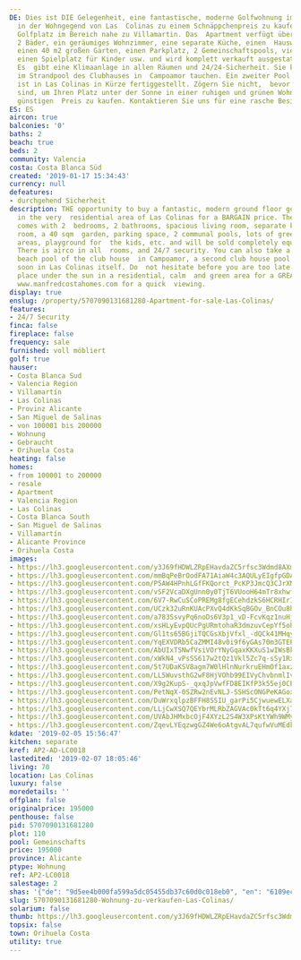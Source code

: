 ```yaml
---
DE: Dies ist DIE Gelegenheit, eine fantastische, moderne Golfwohnung im Erdgeschoss
  in der Wohngegend von Las  Colinas zu einem Schnäppchenpreis zu kaufen. Der 5-Sterne
  Golfplatz im Bereich nahe zu Villamartin. Das  Apartment verfügt über 2 Schlafzimmer,
  2 Bäder, ein geräumiges Wohnzimmer, eine separate Küche, einen  Hauswirtschaftsraum,
  einen 40 m2 großen Garten, einen Parkplatz, 2 Gemeinschaftspools, viele grüne  Gemeinschaftsbereiche,
  einen Spielplatz für Kinder usw. und wird komplett verkauft ausgestattet und möbliert.
  Es  gibt eine Klimaanlage in allen Räumen und 24/24-Sicherheit. Sie können auch
  im Strandpool des Clubhauses in  Campoamor tauchen. Ein zweiter Pool des Clubhauses
  ist in Las Colinas in Kürze fertiggestellt. Zögern Sie nicht,  bevor Sie zu spät
  sind, um Ihren Platz unter der Sonne in einer ruhigen und grünen Wohngegend zu einem
  günstigen  Preis zu kaufen. Kontaktieren Sie uns für eine rasche Besichtigung.
ES: ES
aircon: true
balconies: '0'
baths: 2
beach: true
beds: 2
community: Valencia
costa: Costa Blanca Süd
created: '2019-01-17 15:34:43'
currency: null
defeatures:
- durchgehend Sicherheit
description: THE opportunity to buy a fantastic, modern ground floor golf apartment
  in the very  residential area of Las Colinas for a BARGAIN price. The apartment
  comes with 2  bedrooms, 2 bathrooms, spacious living room, separate kitchen, utility
  room, a 40 sqm  garden, parking space, 2 communal pools, lots of green communal
  areas, playground for  the kids, etc. and will be sold completely equipped and furnished.
  There is airco in all  rooms, and 24/7 security. You can also take a dive in the
  beach pool of the club house  in Campoamor, a second club house pool is to be finished
  soon in Las Colinas itself. Do  not hesitate before you are too late to buy your
  place under the sun in a residential, calm  and green area for a GREAT price. Contact
  www.manfredcostahomes.com for a quick  viewing.
display: true
enslug: /property/5707090131681280-Apartment-for-sale-Las-Colinas/
features:
- 24/7 Security
finca: false
fireplace: false
frequency: sale
furnished: voll möbliert
golf: true
hauser:
- Costa Blanca Sud
- Valencia Region
- Villamartín
- Las Colinas
- Provinz Alicante
- San Miguel de Salinas
- von 100001 bis 200000
- Wohnung
- Gebraucht
- Orihuela Costa
heating: false
homes:
- from 100001 to 200000
- resale
- Apartment
- Valencia Region
- Las Colinas
- Costa Blanca South
- San Miguel de Salinas
- Villamartín
- Alicante Province
- Orihuela Costa
images:
- https://lh3.googleusercontent.com/y3J69fHDWLZRpEHavdaZC5rfsc3Wdmd8AXmvzRm7i2xuAhR2wixU_LvYsRzcwvRfpAT4BV3gCyVJw7EV7BQuxg=w640-rj-e30-l100
- https://lh3.googleusercontent.com/mmBqPeBrOodFA71AiaW4c3AQULyEIgfpGDAWCdW6AF0IVT3LTpO-L10hLd3IktlyUFh2D13fw6aAFMB4bBo=w640-rj-e30-l100
- https://lh3.googleusercontent.com/P5AW4HPnhLGfFKQorct_PcKP3JmcQ3CJrXMT2iILjcG0WK0uf6edf3A9P5mKbRzTXm9cuK1rkLriFVrj6_T65g=w640-rj-e30-l100
- https://lh3.googleusercontent.com/vSF2VcaDXgUnn0y0TjT6VUooH64mTr8xhwfNUhtn9Qf0ToEVaUHZPa0JmbNqlyQYcGLvTzktrxU5B1YGupaONQ=w640-rj-e30-l100
- https://lh3.googleusercontent.com/6V7-RwCuSCoPREMg8fgECehdzkS6HCRHIrIdHboFJ7kBHX_JUvxZPWfuPsqOh32YsHLPRAWnPs8A6dXp9get=w640-rj-e30-l100
- https://lh3.googleusercontent.com/UCzk32uRnKUAcPXvQ4dKkSqBGOv_BnCOu8hnu7QO5IS02xD9QNDiPJwrEna7nz9l6IjkwTt6cGWQOUC2gzLo=w640-rj-e30-l100
- https://lh3.googleusercontent.com/a783SsvyPq6noDs6V3p1_vD-FcvKqz1nuHjJW4XCkuPvn_QmmR4W0WubytR74aC20U4aVMx0aFfz--xkc3j4qA=w640-rj-e30-l100
- https://lh3.googleusercontent.com/xsHLyEvpQUcPgURmtohaR3dmzuvCepYf5oh0pDk5yNQzAyZ3v2qwnQI1_84kXN88BEQunHhwW0o27uiruRq2HA=w640-rj-e30-l100
- https://lh3.googleusercontent.com/Gl1ts65BGjiTQCGsXbjVfxl_-dQCk41MHqyyIUuPcS0okxWAJ5EtjJMeOUbRyBZRfaX91RwFY0XTDlkLuDdM=w640-rj-e30-l100
- https://lh3.googleusercontent.com/YqEXVDRb5CaZMMI48v0i9f6yGAs70m3GTEPSS2U3KkCNM5q6o649zyJBel_TO8NeWRFaBHNWJ9XTpNoHH0Fo=w640-rj-e30-l100
- https://lh3.googleusercontent.com/AbUIxTSNwfVsiVOrYNyGqaxKKXuS1wIWsBkN04_KoTGKXj1KtcN1yfN1dZzVOn82qsyPoj75YC0mxMXB8EXX=w640-rj-e30-l100
- https://lh3.googleusercontent.com/xWkN4_vPsSS617w2tQz1Vkl5Zc7q-sSy1RxvjiNqD4YXBj1w9bJBa_YJufkHKj9j6Wi7kvcn1pKUeO1HS3I=w640-rj-e30-l100
- https://lh3.googleusercontent.com/5t7UDaKSV8agm7W0lHlnNurkruEHmOf1axzpLsEd3lUyFjJUivt8KFT82e5cmVNn-c_T4tygvKeIr2JU4QU=w640-rj-e30-l100
- https://lh3.googleusercontent.com/LL5WuvsthG2wF8HjVOhb99EIVyChvbnmlIvM8OGyKKMFz_K3RO5HyJfZVbXEDt77sQ9wvWKK-VIaO4mX0a1WEA=w640-rj-e30-l100
- https://lh3.googleusercontent.com/X9g2KupS-_qxqJpVwfFD8EIKfP3k55ej0CPwuQ87xLvZtzdxJwGzAmZn-gLvgfx9R19WI1Nrta9VvCvVhEE=w640-rj-e30-l100
- https://lh3.googleusercontent.com/PetNqX-0SZRw2nEvNLJ-SSHScONGPeKAGoxe3xJ2vkrJBCA7qVZaDk3Eo9ggKjFeku81RJkk__hNjHnIDxcc=w640-rj-e30-l100
- https://lh3.googleusercontent.com/DuWrxqlpzBFFH8SSIU_garPi5CjwuewELXa7Dut_ZmsRiqsUoumQNQFGpv83OmIIalXejb84OCFwzN7ozx4=w640-rj-e30-l100
- https://lh3.googleusercontent.com/LLjCwXSQ7QEYbrMLRbZAGVAc0kTt6q4YXj75ctlTnFmQ4y5OXVp1rQTHADf1yqXv5DoJH0o2Q7mYEhcDJDM=w640-rj-e30-l100
- https://lh3.googleusercontent.com/UVAbJHMxbcOjF4XYzL2S4W3XPsKtYWh9WMyktoB84EK6-zj7RfrZ4ADYH0uuY4kSsFZGnNYAsDcWgYDZOMde=w640-rj-e30-l100
- https://lh3.googleusercontent.com/ZqevLYEqzwgGZ4We6oAtgvAL7qufwVuMEdkBt5diP_hTHqJjnWNXWGmG0LcN0498D6ks8gY5Fv_NyGyXtja4=w640-rj-e30-l100
kdate: '2019-02-05 15:56:47'
kitchen: separate
kref: AP2-AD-LC0018
lastedited: '2019-02-07 18:05:46'
living: 70
location: Las Colinas
luxury: false
moredetails: ''
offplan: false
originalprice: 195000
penthouse: false
pid: 5707090131681280
plot: 110
pool: Gemeinschafts
price: 195000
province: Alicante
ptype: Wohnung
ref: AP2-LC0018
salestage: 2
shas: '{"de": "9d5ee4b000fa599a5dc05455db37c60d0c018eb0", "en": "6109ececfcc3e8ce8125c0b0d06731130e233b14"}'
slug: 5707090131681280-Wohnung-zu-verkaufen-Las-Colinas/
solarium: false
thumb: https://lh3.googleusercontent.com/y3J69fHDWLZRpEHavdaZC5rfsc3Wdmd8AXmvzRm7i2xuAhR2wixU_LvYsRzcwvRfpAT4BV3gCyVJw7EV7BQuxg=w400-h240-n-rj-e30-l100
topsix: false
town: Orihuela Costa
utility: true
---
```


